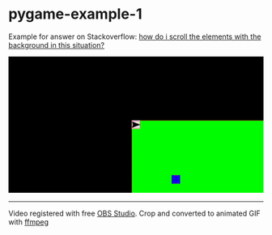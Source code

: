 # pygame-example-1

Example for answer on Stackoverflow: [how do i scroll the elements with the background in this situation?](https://stackoverflow.com/questions/65652632/how-do-i-scroll-the-elements-with-the-background-in-this-situation)

![1](https://github.com/furas/pygame-example-1/blob/main/output.gif)


---

Video registered with free [OBS Studio](https://obsproject.com/). Crop and converted to animated GIF with [ffmpeg](https://ffmpeg.org/)
